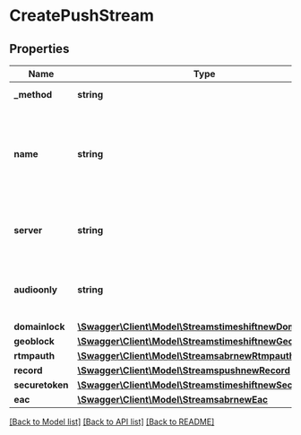 # CreatePushStream

## Properties
Name | Type | Description | Notes
------------ | ------------- | ------------- | -------------
**_method** | **string** | To cast request method POST to PUT | 
**name** | **string** | Stream name.&lt;br&gt;Should be in the format part-1/part-2. Each part should have minimum 3 chars, separated by forward slash ‘/’, without any space | 
**server** | **string** | server.code, Should be one of the server code from the GET /streams/push/servers call | 
**audioonly** | **string** | Values can be Y or N. &lt;br&gt;Set to Y if the HLS audio only stream should be added to the manifest file. | [optional] 
**domainlock** | [**\Swagger\Client\Model\StreamstimeshiftnewDomainlock**](StreamstimeshiftnewDomainlock.md) |  | [optional] 
**geoblock** | [**\Swagger\Client\Model\StreamstimeshiftnewGeoblock**](StreamstimeshiftnewGeoblock.md) |  | [optional] 
**rtmpauth** | [**\Swagger\Client\Model\StreamsabrnewRtmpauth**](StreamsabrnewRtmpauth.md) |  | [optional] 
**record** | [**\Swagger\Client\Model\StreamspushnewRecord**](StreamspushnewRecord.md) |  | [optional] 
**securetoken** | [**\Swagger\Client\Model\StreamstimeshiftnewSecuretoken**](StreamstimeshiftnewSecuretoken.md) |  | [optional] 
**eac** | [**\Swagger\Client\Model\StreamsabrnewEac**](StreamsabrnewEac.md) |  | [optional] 

[[Back to Model list]](../README.md#documentation-for-models) [[Back to API list]](../README.md#documentation-for-api-endpoints) [[Back to README]](../README.md)

